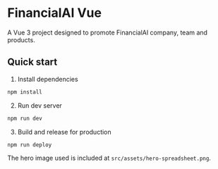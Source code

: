 # FinancialAI Vue

A Vue 3 project designed to promote FinancialAI company, team and products.

## Quick start

1. Install dependencies
```bash
npm install
```

2. Run dev server
```bash
npm run dev
```

3. Build and release for production
```bash
npm run deploy
```

The hero image used is included at `src/assets/hero-spreadsheet.png`.
